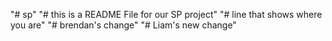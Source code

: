 "# sp" 
"# this is a README File for our SP project" 
"# line that shows where you are"
"# brendan's change"
"# Liam's new change"